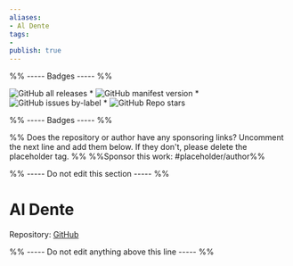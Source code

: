 ```yaml
---
aliases:
- Al Dente
tags: 
- 
publish: true
---
```


%% ----- Badges ----- %%

![GitHub all releases](https://img.shields.io/github/downloads/chad-bennett/al-dente-obsidian-theme/total?color=573E7A&logo=github&style=for-the-badge) * ![GitHub manifest version](https://img.shields.io/github/manifest-json/v/chad-bennett/al-dente-obsidian-theme?color=573E7A&logo=github&style=for-the-badge) * ![GitHub issues by-label](https://img.shields.io/github/issues/chad-bennett/al-dente-obsidian-theme/help%20wanted?color=573E7A&logo=github&style=for-the-badge) * ![GitHub Repo stars](https://img.shields.io/github/stars/chad-bennett/al-dente-obsidian-theme?color=573E7A&logo=github&style=for-the-badge)

%% ----- Badges ----- %%

%% Does the repository or author have any sponsoring links? Uncomment the next line and add them below. If they don't, please delete the placeholder tag. %%
%%Sponsor this work: #placeholder/author%%

%% ----- Do not edit this section ----- %%

# Al Dente

Repository: [GitHub](https://github.com/chad-bennett/al-dente-obsidian-theme)



%% ----- Do not edit anything above this line ----- %% 
